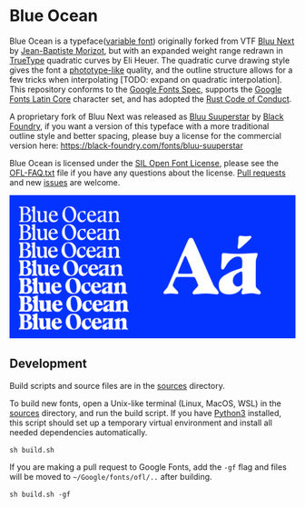 # Blue Ocean
Blue Ocean is a typeface([variable font](https://en.wikipedia.org/wiki/Variable_fonts)) originally forked from VTF [Bluu Next](https://velvetyne.fr/fonts/bluu/) by [Jean-Baptiste Morizot](https://github.com/jbmorizot/BluuNext), but with an expanded weight range redrawn in [TrueType](https://en.wikipedia.org/wiki/TrueType#Outlines) quadratic curves by Eli Heuer. The quadratic curve drawing style gives the font a [phototype-like](https://en.wikipedia.org/wiki/Phototypesetting) quality, and the outline structure allows for a few tricks when interpolating \[TODO: expand on quadratic interpolation\]. This repository conforms to the [Google Fonts Spec](https://github.com/googlefonts/gf-docs/tree/master/Spec), supports the [Google Fonts Latin Core](CHARACTER_SET.txt) character set, and has adopted the [Rust Code of Conduct](https://www.rust-lang.org/policies/code-of-conduct).

A proprietary fork of Bluu Next was released as [Bluu Suuperstar](https://black-foundry.com/fonts/bluu-suuperstar) by [Black Foundry](https://black-foundry.com), if you want a version of this typeface with a more traditional outline style and better spacing, please buy a license for the commercial version here: https://black-foundry.com/fonts/bluu-suuperstar

Blue Ocean is licensed under the [SIL Open Font License](OFL.txt), please see the [OFL-FAQ.txt](OFL-FAQ.txt) file if you have any questions about the license. [Pull requests](https://github.com/eliheuer/blue-ocean/pulls) and new [issues](https://github.com/eliheuer/blue-ocean/issues) are welcome.

![Sample](documentation/drawbot/variable-font-specimen-001-alpha.gif)

## Development

Build scripts and source files are in the [sources](sources) directory.

To build new fonts, open a Unix-like terminal (Linux, MacOS, WSL) in the [sources](sources) directory, and run the build script. If you have [Python3](https://www.python.org/) installed, this script should set up a temporary virtual environment and install all needed dependencies automatically.
```
sh build.sh
```
If you are making a pull request to Google Fonts, add the `-gf` flag and files will be moved to `~/Google/fonts/ofl/..` after building.
```
sh build.sh -gf
```

